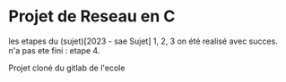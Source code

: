 # Projet de Reseau en C
les etapes du (sujet)[2023 - sae Sujet] 1, 2, 3 on été realisé avec succes.<br>
n'a pas ete fini : etape 4.

Projet cloné du gitlab de l'ecole

